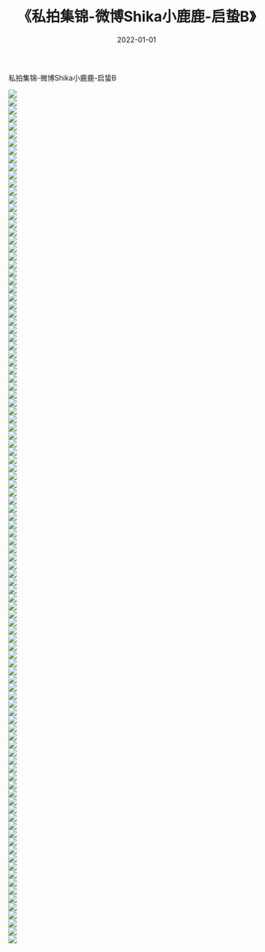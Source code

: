 ﻿---
layout: post
title:  《私拍集锦-微博Shika小鹿鹿-启蛰B》
date:   2022-01-01
img: http://img.660000.xyz/Sharelink/网络美图/2022/私拍集锦-微博Shika小鹿鹿-启蛰B/000.jpg
categories: [美女, 清纯, 唯美]
---

私拍集锦-微博Shika小鹿鹿-启蛰B

  ![](http://img.660000.xyz/Sharelink/网络美图/2022/私拍集锦-微博Shika小鹿鹿-启蛰B/001.jpg) <br> ![](http://img.660000.xyz/Sharelink/网络美图/2022/私拍集锦-微博Shika小鹿鹿-启蛰B/002.jpg) <br> ![](http://img.660000.xyz/Sharelink/网络美图/2022/私拍集锦-微博Shika小鹿鹿-启蛰B/003.jpg) <br> ![](http://img.660000.xyz/Sharelink/网络美图/2022/私拍集锦-微博Shika小鹿鹿-启蛰B/004.jpg) <br> ![](http://img.660000.xyz/Sharelink/网络美图/2022/私拍集锦-微博Shika小鹿鹿-启蛰B/005.jpg) <br> ![](http://img.660000.xyz/Sharelink/网络美图/2022/私拍集锦-微博Shika小鹿鹿-启蛰B/006.jpg) <br> ![](http://img.660000.xyz/Sharelink/网络美图/2022/私拍集锦-微博Shika小鹿鹿-启蛰B/007.jpg) <br> ![](http://img.660000.xyz/Sharelink/网络美图/2022/私拍集锦-微博Shika小鹿鹿-启蛰B/008.jpg) <br> ![](http://img.660000.xyz/Sharelink/网络美图/2022/私拍集锦-微博Shika小鹿鹿-启蛰B/009.jpg) <br> ![](http://img.660000.xyz/Sharelink/网络美图/2022/私拍集锦-微博Shika小鹿鹿-启蛰B/010.jpg) <br> ![](http://img.660000.xyz/Sharelink/网络美图/2022/私拍集锦-微博Shika小鹿鹿-启蛰B/011.jpg) <br> ![](http://img.660000.xyz/Sharelink/网络美图/2022/私拍集锦-微博Shika小鹿鹿-启蛰B/012.jpg) <br> ![](http://img.660000.xyz/Sharelink/网络美图/2022/私拍集锦-微博Shika小鹿鹿-启蛰B/013.jpg) <br> ![](http://img.660000.xyz/Sharelink/网络美图/2022/私拍集锦-微博Shika小鹿鹿-启蛰B/014.jpg) <br> ![](http://img.660000.xyz/Sharelink/网络美图/2022/私拍集锦-微博Shika小鹿鹿-启蛰B/015.jpg) <br> ![](http://img.660000.xyz/Sharelink/网络美图/2022/私拍集锦-微博Shika小鹿鹿-启蛰B/016.jpg) <br> ![](http://img.660000.xyz/Sharelink/网络美图/2022/私拍集锦-微博Shika小鹿鹿-启蛰B/017.jpg) <br> ![](http://img.660000.xyz/Sharelink/网络美图/2022/私拍集锦-微博Shika小鹿鹿-启蛰B/018.jpg) <br> ![](http://img.660000.xyz/Sharelink/网络美图/2022/私拍集锦-微博Shika小鹿鹿-启蛰B/019.jpg) <br> ![](http://img.660000.xyz/Sharelink/网络美图/2022/私拍集锦-微博Shika小鹿鹿-启蛰B/020.jpg) <br> ![](http://img.660000.xyz/Sharelink/网络美图/2022/私拍集锦-微博Shika小鹿鹿-启蛰B/021.jpg) <br> ![](http://img.660000.xyz/Sharelink/网络美图/2022/私拍集锦-微博Shika小鹿鹿-启蛰B/022.jpg) <br> ![](http://img.660000.xyz/Sharelink/网络美图/2022/私拍集锦-微博Shika小鹿鹿-启蛰B/023.jpg) <br> ![](http://img.660000.xyz/Sharelink/网络美图/2022/私拍集锦-微博Shika小鹿鹿-启蛰B/024.jpg) <br> ![](http://img.660000.xyz/Sharelink/网络美图/2022/私拍集锦-微博Shika小鹿鹿-启蛰B/025.jpg) <br> ![](http://img.660000.xyz/Sharelink/网络美图/2022/私拍集锦-微博Shika小鹿鹿-启蛰B/026.jpg) <br> ![](http://img.660000.xyz/Sharelink/网络美图/2022/私拍集锦-微博Shika小鹿鹿-启蛰B/027.jpg) <br> ![](http://img.660000.xyz/Sharelink/网络美图/2022/私拍集锦-微博Shika小鹿鹿-启蛰B/028.jpg) <br> ![](http://img.660000.xyz/Sharelink/网络美图/2022/私拍集锦-微博Shika小鹿鹿-启蛰B/029.jpg) <br> ![](http://img.660000.xyz/Sharelink/网络美图/2022/私拍集锦-微博Shika小鹿鹿-启蛰B/030.jpg) <br> ![](http://img.660000.xyz/Sharelink/网络美图/2022/私拍集锦-微博Shika小鹿鹿-启蛰B/031.jpg) <br> ![](http://img.660000.xyz/Sharelink/网络美图/2022/私拍集锦-微博Shika小鹿鹿-启蛰B/032.jpg) <br> ![](http://img.660000.xyz/Sharelink/网络美图/2022/私拍集锦-微博Shika小鹿鹿-启蛰B/033.jpg) <br> ![](http://img.660000.xyz/Sharelink/网络美图/2022/私拍集锦-微博Shika小鹿鹿-启蛰B/034.jpg) <br> ![](http://img.660000.xyz/Sharelink/网络美图/2022/私拍集锦-微博Shika小鹿鹿-启蛰B/035.jpg) <br> ![](http://img.660000.xyz/Sharelink/网络美图/2022/私拍集锦-微博Shika小鹿鹿-启蛰B/036.jpg) <br> ![](http://img.660000.xyz/Sharelink/网络美图/2022/私拍集锦-微博Shika小鹿鹿-启蛰B/037.jpg) <br> ![](http://img.660000.xyz/Sharelink/网络美图/2022/私拍集锦-微博Shika小鹿鹿-启蛰B/038.jpg) <br> ![](http://img.660000.xyz/Sharelink/网络美图/2022/私拍集锦-微博Shika小鹿鹿-启蛰B/039.jpg) <br> ![](http://img.660000.xyz/Sharelink/网络美图/2022/私拍集锦-微博Shika小鹿鹿-启蛰B/040.jpg) <br> ![](http://img.660000.xyz/Sharelink/网络美图/2022/私拍集锦-微博Shika小鹿鹿-启蛰B/041.jpg) <br> ![](http://img.660000.xyz/Sharelink/网络美图/2022/私拍集锦-微博Shika小鹿鹿-启蛰B/042.jpg) <br> ![](http://img.660000.xyz/Sharelink/网络美图/2022/私拍集锦-微博Shika小鹿鹿-启蛰B/043.jpg) <br> ![](http://img.660000.xyz/Sharelink/网络美图/2022/私拍集锦-微博Shika小鹿鹿-启蛰B/044.jpg) <br> ![](http://img.660000.xyz/Sharelink/网络美图/2022/私拍集锦-微博Shika小鹿鹿-启蛰B/045.jpg) <br> ![](http://img.660000.xyz/Sharelink/网络美图/2022/私拍集锦-微博Shika小鹿鹿-启蛰B/046.jpg) <br> ![](http://img.660000.xyz/Sharelink/网络美图/2022/私拍集锦-微博Shika小鹿鹿-启蛰B/047.jpg) <br> ![](http://img.660000.xyz/Sharelink/网络美图/2022/私拍集锦-微博Shika小鹿鹿-启蛰B/048.jpg) <br> ![](http://img.660000.xyz/Sharelink/网络美图/2022/私拍集锦-微博Shika小鹿鹿-启蛰B/049.jpg) <br> ![](http://img.660000.xyz/Sharelink/网络美图/2022/私拍集锦-微博Shika小鹿鹿-启蛰B/050.jpg) <br> ![](http://img.660000.xyz/Sharelink/网络美图/2022/私拍集锦-微博Shika小鹿鹿-启蛰B/051.jpg) <br> ![](http://img.660000.xyz/Sharelink/网络美图/2022/私拍集锦-微博Shika小鹿鹿-启蛰B/052.jpg) <br> ![](http://img.660000.xyz/Sharelink/网络美图/2022/私拍集锦-微博Shika小鹿鹿-启蛰B/053.jpg) <br> ![](http://img.660000.xyz/Sharelink/网络美图/2022/私拍集锦-微博Shika小鹿鹿-启蛰B/054.jpg) <br> ![](http://img.660000.xyz/Sharelink/网络美图/2022/私拍集锦-微博Shika小鹿鹿-启蛰B/055.jpg) <br> ![](http://img.660000.xyz/Sharelink/网络美图/2022/私拍集锦-微博Shika小鹿鹿-启蛰B/056.jpg) <br> ![](http://img.660000.xyz/Sharelink/网络美图/2022/私拍集锦-微博Shika小鹿鹿-启蛰B/057.jpg) <br> ![](http://img.660000.xyz/Sharelink/网络美图/2022/私拍集锦-微博Shika小鹿鹿-启蛰B/058.jpg) <br> ![](http://img.660000.xyz/Sharelink/网络美图/2022/私拍集锦-微博Shika小鹿鹿-启蛰B/059.jpg) <br> ![](http://img.660000.xyz/Sharelink/网络美图/2022/私拍集锦-微博Shika小鹿鹿-启蛰B/060.jpg) <br> ![](http://img.660000.xyz/Sharelink/网络美图/2022/私拍集锦-微博Shika小鹿鹿-启蛰B/061.jpg) <br> ![](http://img.660000.xyz/Sharelink/网络美图/2022/私拍集锦-微博Shika小鹿鹿-启蛰B/062.jpg) <br> ![](http://img.660000.xyz/Sharelink/网络美图/2022/私拍集锦-微博Shika小鹿鹿-启蛰B/063.jpg) <br> ![](http://img.660000.xyz/Sharelink/网络美图/2022/私拍集锦-微博Shika小鹿鹿-启蛰B/064.jpg) <br> ![](http://img.660000.xyz/Sharelink/网络美图/2022/私拍集锦-微博Shika小鹿鹿-启蛰B/065.jpg) <br> ![](http://img.660000.xyz/Sharelink/网络美图/2022/私拍集锦-微博Shika小鹿鹿-启蛰B/066.jpg) <br> ![](http://img.660000.xyz/Sharelink/网络美图/2022/私拍集锦-微博Shika小鹿鹿-启蛰B/067.jpg) <br> ![](http://img.660000.xyz/Sharelink/网络美图/2022/私拍集锦-微博Shika小鹿鹿-启蛰B/068.jpg) <br> ![](http://img.660000.xyz/Sharelink/网络美图/2022/私拍集锦-微博Shika小鹿鹿-启蛰B/069.jpg) <br> ![](http://img.660000.xyz/Sharelink/网络美图/2022/私拍集锦-微博Shika小鹿鹿-启蛰B/070.jpg) <br> ![](http://img.660000.xyz/Sharelink/网络美图/2022/私拍集锦-微博Shika小鹿鹿-启蛰B/071.jpg) <br> ![](http://img.660000.xyz/Sharelink/网络美图/2022/私拍集锦-微博Shika小鹿鹿-启蛰B/072.jpg) <br> ![](http://img.660000.xyz/Sharelink/网络美图/2022/私拍集锦-微博Shika小鹿鹿-启蛰B/073.jpg) <br> ![](http://img.660000.xyz/Sharelink/网络美图/2022/私拍集锦-微博Shika小鹿鹿-启蛰B/074.jpg) <br> ![](http://img.660000.xyz/Sharelink/网络美图/2022/私拍集锦-微博Shika小鹿鹿-启蛰B/075.jpg) <br> ![](http://img.660000.xyz/Sharelink/网络美图/2022/私拍集锦-微博Shika小鹿鹿-启蛰B/076.jpg) <br> ![](http://img.660000.xyz/Sharelink/网络美图/2022/私拍集锦-微博Shika小鹿鹿-启蛰B/077.jpg) <br> ![](http://img.660000.xyz/Sharelink/网络美图/2022/私拍集锦-微博Shika小鹿鹿-启蛰B/078.jpg) <br> ![](http://img.660000.xyz/Sharelink/网络美图/2022/私拍集锦-微博Shika小鹿鹿-启蛰B/079.jpg) <br> ![](http://img.660000.xyz/Sharelink/网络美图/2022/私拍集锦-微博Shika小鹿鹿-启蛰B/080.jpg) <br> ![](http://img.660000.xyz/Sharelink/网络美图/2022/私拍集锦-微博Shika小鹿鹿-启蛰B/081.jpg) <br> ![](http://img.660000.xyz/Sharelink/网络美图/2022/私拍集锦-微博Shika小鹿鹿-启蛰B/082.jpg) <br> ![](http://img.660000.xyz/Sharelink/网络美图/2022/私拍集锦-微博Shika小鹿鹿-启蛰B/083.jpg) <br> ![](http://img.660000.xyz/Sharelink/网络美图/2022/私拍集锦-微博Shika小鹿鹿-启蛰B/084.jpg) <br> ![](http://img.660000.xyz/Sharelink/网络美图/2022/私拍集锦-微博Shika小鹿鹿-启蛰B/085.jpg) <br> ![](http://img.660000.xyz/Sharelink/网络美图/2022/私拍集锦-微博Shika小鹿鹿-启蛰B/086.jpg) <br> ![](http://img.660000.xyz/Sharelink/网络美图/2022/私拍集锦-微博Shika小鹿鹿-启蛰B/087.jpg) <br> ![](http://img.660000.xyz/Sharelink/网络美图/2022/私拍集锦-微博Shika小鹿鹿-启蛰B/088.jpg) <br> ![](http://img.660000.xyz/Sharelink/网络美图/2022/私拍集锦-微博Shika小鹿鹿-启蛰B/089.jpg) <br> ![](http://img.660000.xyz/Sharelink/网络美图/2022/私拍集锦-微博Shika小鹿鹿-启蛰B/090.jpg) <br> ![](http://img.660000.xyz/Sharelink/网络美图/2022/私拍集锦-微博Shika小鹿鹿-启蛰B/091.jpg) <br> ![](http://img.660000.xyz/Sharelink/网络美图/2022/私拍集锦-微博Shika小鹿鹿-启蛰B/092.jpg) <br> ![](http://img.660000.xyz/Sharelink/网络美图/2022/私拍集锦-微博Shika小鹿鹿-启蛰B/093.jpg) <br> ![](http://img.660000.xyz/Sharelink/网络美图/2022/私拍集锦-微博Shika小鹿鹿-启蛰B/094.jpg) <br> ![](http://img.660000.xyz/Sharelink/网络美图/2022/私拍集锦-微博Shika小鹿鹿-启蛰B/095.jpg) <br> ![](http://img.660000.xyz/Sharelink/网络美图/2022/私拍集锦-微博Shika小鹿鹿-启蛰B/096.jpg) <br> ![](http://img.660000.xyz/Sharelink/网络美图/2022/私拍集锦-微博Shika小鹿鹿-启蛰B/097.jpg) <br> ![](http://img.660000.xyz/Sharelink/网络美图/2022/私拍集锦-微博Shika小鹿鹿-启蛰B/098.jpg) <br> ![](http://img.660000.xyz/Sharelink/网络美图/2022/私拍集锦-微博Shika小鹿鹿-启蛰B/099.jpg) <br> ![](http://img.660000.xyz/Sharelink/网络美图/2022/私拍集锦-微博Shika小鹿鹿-启蛰B/100.jpg) <br> ![](http://img.660000.xyz/Sharelink/网络美图/2022/私拍集锦-微博Shika小鹿鹿-启蛰B/101.jpg) <br> ![](http://img.660000.xyz/Sharelink/网络美图/2022/私拍集锦-微博Shika小鹿鹿-启蛰B/102.jpg) <br> ![](http://img.660000.xyz/Sharelink/网络美图/2022/私拍集锦-微博Shika小鹿鹿-启蛰B/103.jpg) <br> ![](http://img.660000.xyz/Sharelink/网络美图/2022/私拍集锦-微博Shika小鹿鹿-启蛰B/104.jpg) <br> ![](http://img.660000.xyz/Sharelink/网络美图/2022/私拍集锦-微博Shika小鹿鹿-启蛰B/105.jpg) <br>